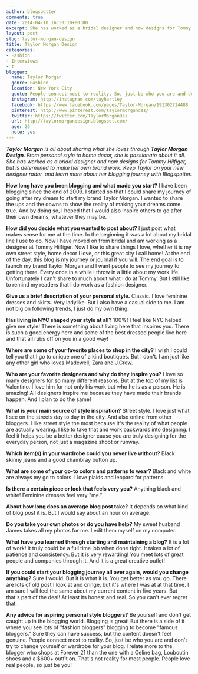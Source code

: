 ```yaml
---
author: blogspotter
comments: true
date: 2014-04-10 16:50:18+00:00
excerpt: She has worked as a bridal designer and now designs for Tommy Hilfiger, but is determined to make her own brand work. Keep Taylor on your new designer radar, and learn more about her blogging journey with Blogspotter.
layout: post
slug: taylor-morgan-design
title: Taylor Morgan Design
categories:
- Fashion
- Interviews
- t
blogger:
  name: Taylor Morgan
  genre: Fashion
  location: New York City
  quote: People connect most to reality. So, just be who you are and don't try to change yourself or wardrobe for your blog.
  instagram: http://instagram.com/tayhartley
  facebook: https://www.facebook.com/pages/Taylor-Morgan/191302724488
  pinterest: http://www.pinterest.com/taylormorgandes/
  twitter: https://twitter.com/TaylorMorganDes
  url: http://taylormorgandesign.blogspot.com/
  age: 26
  note: yes
---
```


_**Taylor Morgan** is all about sharing what she loves through **Taylor Morgan Design**. From personal style to home decor, she is passionate about it all. She has worked as a bridal designer and now designs for Tommy Hilfiger, but is determined to make her own brand work. Keep Taylor on your new designer radar, and learn more about her blogging journey with Blogspotter._

**How long have you been blogging and what made you start?** I have been blogging since the end of 2009. I started so that I could share my journey of going after my dream to start my brand Taylor Morgan. I wanted to share the ups and the downs to show the reality of making your dreams come true. And by doing so, I hoped that I would also inspire others to go after their own dreams, whatever they may be.

**How did you decide what you wanted to post about?** I just post what makes sense for me at the time. In the beginning it was a lot about my bridal line I use to do. Now I have moved on from bridal and am working as a designer at Tommy Hilfiger. Now I like to share things I love, whether it is my own street style, home decor I love, or this great city I call home! At the end of the day, this blog is my journey or journal if you will. The end goal is to launch my brand Taylor Morgan and I want people to see my journey to getting there. Every once in a while I throw in a little about my work life. Unfortunately I can't share to much about what I do at Tommy. But I still like to remind my readers that I do work as a fashion designer.

**Give us a brief description of your personal style.** Classic. I love feminine dresses and skirts. Very ladylike. But I also have a casual side to me. I am not big on following trends, I just do my own thing.

**Has living in NYC shaped your style at all?** 100%! I feel like NYC helped give me style! There is something about living here that inspires you. There is such a good energy here and some of the best dressed people live here and that all rubs off on you in a good way!

**Where are some of your favorite places to shop in the city?** I wish I could tell you that I go to unique one of a kind boutiques. But I don't. I am just like any other girl who loves Madewell, Zara and J.Crew.

**Who are your favorite designers and why do they inspire you?** I love so many designers for so many different reasons. But at the top of my list is Valentino. I love him for not only his work but who he is as a person. He is amazing! All designers inspire me because they have made their brands happen. And I plan to do the same!

**What is your main source of style inspiration?** Street style. I love just what I see on the streets day to day in the city. And also online from other bloggers. I like street style the most because it's the reality of what people are actually wearing. I like to take that and work backwards into designing. I feel it helps you be a better designer cause you are truly designing for the everyday person, not just a magazine shoot or runway.

**Which item(s) in your wardrobe could you never live without?** Black skinny jeans and a good chambray button up.

**What are some of your go-to colors and patterns to wear?** Black and white are always my go to colors. I love plaids and leopard for patterns.

**Is there a certain piece or look that feels very you?** Anything black and white! Feminine dresses feel very "me."

**About how long does an average blog post take?** It depends on what kind of blog post it is. But I would say about an hour on average.

**Do you take your own photos or do you have help?** My sweet husband James takes all my photos for me. I edit them myself on my computer.

**What have you learned through starting and maintaining a blog?** It is a lot of work! It truly could be a full time job when done right. It takes a lot of patience and consistency. But it is very rewarding! You meet lots of great people and companies through it. And it is a great creative outlet!

**If you could start your blogging journey all over again, would you change anything?** Sure I would. But it is what it is. You get better as you go. There are lots of old post I look at and cringe, but it's where I was at at that time. I am sure I will feel the same about my current content in five years. But that's part of the deal! At least its honest and real. So you can't ever regret that.

**Any advice for aspiring personal style bloggers?** Be yourself and don't get caught up in the blogging world. Blogging is great! But there is a side of it where you see lots of "fashion bloggers" blogging to become "famous bloggers." Sure they can have success, but the content doesn't feel genuine. People connect most to reality. So, just be who you are and don't try to change yourself or wardrobe for your blog. I relate more to the blogger who shops at Forever 21 than the one with a Celine bag, Louboutin shoes and a $600+ outfit on. That's not reality for most people. People love real people, so just be you!
